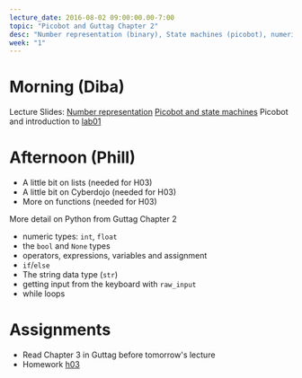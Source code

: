 ```yaml
---
lecture_date: 2016-08-02 09:00:00.00-7:00
topic: "Picobot and Guttag Chapter 2"
desc: "Number representation (binary), State machines (picobot), numeric types, operators"
week: "1"
---
```



# Morning (Diba)
Lecture Slides:
[Number representation](https://drive.google.com/file/d/0B__7284Jee0fMF9NTkU4OVlGZEE/view?usp=sharing)
[Picobot and state machines](https://drive.google.com/file/d/0B__7284Jee0fOWxvWHZ4dUFYelU/view?usp=sharing)
Picobot and introduction to [lab01](/lab/lab01/)



# Afternoon (Phill)

* A little bit on lists (needed for H03)
* A little bit on Cyberdojo (needed for H03)
* More on functions (needed for H03)

More detail on Python from Guttag Chapter 2

* numeric types: `int`, `float`
* the `bool` and `None` types
* operators, expressions, variables and assignment
* `if`/`else`
* The string data type (`str`)
* getting input from the keyboard with `raw_input`
* while loops


# Assignments

* Read Chapter 3 in Guttag before tomorrow's lecture
* Homework [h03](/hwk/h03)

